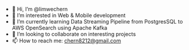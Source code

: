 - 👋 Hi, I’m @limwechern
- 👀 I’m interested in Web & Mobile development
- 🌱 I’m currently learning Data Streaming Pipeline from PostgresSQL to AWS OpenSearch using Apache Kafka
- 💞️ I’m looking to collaborate on interesting projects
- 📫 How to reach me: chern8212@gmail.com

<!---
limwechern/limwechern is a ✨ special ✨ repository because its `README.md` (this file) appears on your GitHub profile.
You can click the Preview link to take a look at your changes.
--->
